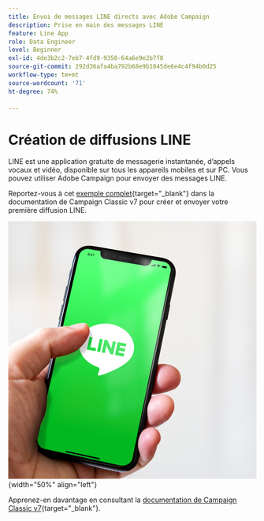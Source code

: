 ```yaml
---
title: Envoi de messages LINE directs avec Adobe Campaign
description: Prise en main des messages LINE
feature: Line App
role: Data Engineer
level: Beginner
exl-id: 4de3b2c2-7eb7-4fd9-9350-64a6e9e2b7f8
source-git-commit: 292d36afa4ba792b68e9b1045de6e4c4f94b0d25
workflow-type: tm+mt
source-wordcount: '71'
ht-degree: 74%

---
```


# Création de diffusions LINE

LINE est une application gratuite de messagerie instantanée, d’appels vocaux et vidéo, disponible sur tous les appareils mobiles et sur PC. Vous pouvez utiliser Adobe Campaign pour envoyer des messages LINE.

Reportez-vous à cet [exemple complet](https://experienceleague.adobe.com/docs/campaign-classic/using/sending-messages/line-channel.html?lang=fr#example--create-and-send-a-personalized-line-message){target="_blank"} dans la documentation de Campaign Classic v7 pour créer et envoyer votre première diffusion LINE.

![](../assets/do-not-localize/LINE-msg.jpeg){width="50%" align="left"}

Apprenez-en davantage en consultant la [documentation de Campaign Classic v7](https://experienceleague.adobe.com/docs/campaign-classic/using/sending-messages/line-channel.html?lang=fr){target="_blank"}.

